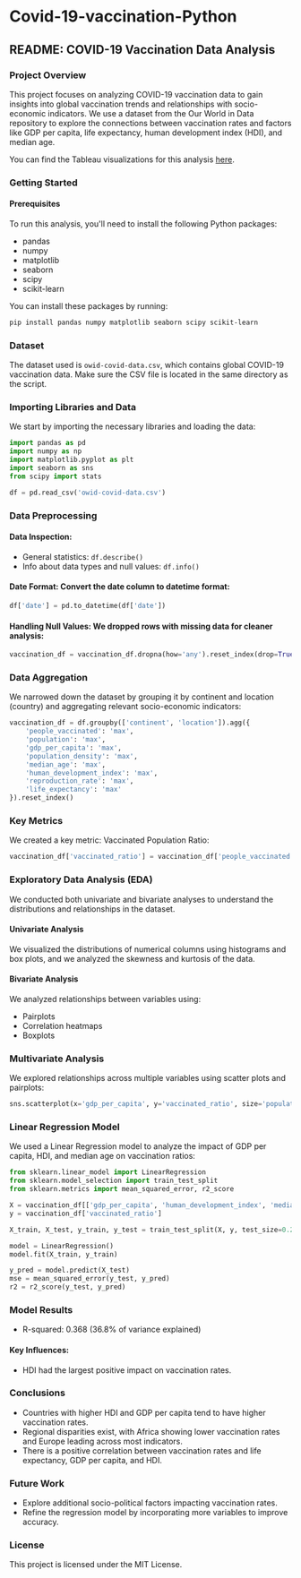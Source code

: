 
# Covid-19-vaccination-Python

## README: COVID-19 Vaccination Data Analysis

### Project Overview

This project focuses on analyzing COVID-19 vaccination data to gain insights into global vaccination trends and relationships with socio-economic indicators. We use a dataset from the Our World in Data repository to explore the connections between vaccination rates and factors like GDP per capita, life expectancy, human development index (HDI), and median age.

You can find the Tableau visualizations for this analysis [here](https://public.tableau.com/app/profile/andor.varsanyi5689/viz/COVID-19_17283452139880/Dashboard).

### Getting Started

#### Prerequisites

To run this analysis, you'll need to install the following Python packages:

- pandas
- numpy
- matplotlib
- seaborn
- scipy
- scikit-learn

You can install these packages by running:

```bash
pip install pandas numpy matplotlib seaborn scipy scikit-learn
```

### Dataset

The dataset used is `owid-covid-data.csv`, which contains global COVID-19 vaccination data. Make sure the CSV file is located in the same directory as the script.

### Importing Libraries and Data

We start by importing the necessary libraries and loading the data:

```python
import pandas as pd
import numpy as np
import matplotlib.pyplot as plt
import seaborn as sns
from scipy import stats

df = pd.read_csv('owid-covid-data.csv')
```

### Data Preprocessing

#### Data Inspection:

- General statistics: `df.describe()`
- Info about data types and null values: `df.info()`

#### Date Format: Convert the date column to datetime format:

```python
df['date'] = pd.to_datetime(df['date'])
```

#### Handling Null Values: We dropped rows with missing data for cleaner analysis:

```python
vaccination_df = vaccination_df.dropna(how='any').reset_index(drop=True)
```

### Data Aggregation

We narrowed down the dataset by grouping it by continent and location (country) and aggregating relevant socio-economic indicators:

```python
vaccination_df = df.groupby(['continent', 'location']).agg({
    'people_vaccinated': 'max',
    'population': 'max',
    'gdp_per_capita': 'max',
    'population_density': 'max',
    'median_age': 'max',
    'human_development_index': 'max',
    'reproduction_rate': 'max',
    'life_expectancy': 'max'
}).reset_index()
```

### Key Metrics

We created a key metric: Vaccinated Population Ratio:

```python
vaccination_df['vaccinated_ratio'] = vaccination_df['people_vaccinated'] / vaccination_df['population']
```

### Exploratory Data Analysis (EDA)

We conducted both univariate and bivariate analyses to understand the distributions and relationships in the dataset.

#### Univariate Analysis

We visualized the distributions of numerical columns using histograms and box plots, and we analyzed the skewness and kurtosis of the data.

#### Bivariate Analysis

We analyzed relationships between variables using:

- Pairplots
- Correlation heatmaps
- Boxplots

### Multivariate Analysis

We explored relationships across multiple variables using scatter plots and pairplots:

```python
sns.scatterplot(x='gdp_per_capita', y='vaccinated_ratio', size='population', hue='continent', data=vaccination_df)
```

### Linear Regression Model

We used a Linear Regression model to analyze the impact of GDP per capita, HDI, and median age on vaccination ratios:

```python
from sklearn.linear_model import LinearRegression
from sklearn.model_selection import train_test_split
from sklearn.metrics import mean_squared_error, r2_score

X = vaccination_df[['gdp_per_capita', 'human_development_index', 'median_age']]
y = vaccination_df['vaccinated_ratio']

X_train, X_test, y_train, y_test = train_test_split(X, y, test_size=0.2, random_state=42)

model = LinearRegression()
model.fit(X_train, y_train)

y_pred = model.predict(X_test)
mse = mean_squared_error(y_test, y_pred)
r2 = r2_score(y_test, y_pred)
```

### Model Results

- R-squared: 0.368 (36.8% of variance explained)

#### Key Influences:

- HDI had the largest positive impact on vaccination rates.

### Conclusions

- Countries with higher HDI and GDP per capita tend to have higher vaccination rates.
- Regional disparities exist, with Africa showing lower vaccination rates and Europe leading across most indicators.
- There is a positive correlation between vaccination rates and life expectancy, GDP per capita, and HDI.

### Future Work

- Explore additional socio-political factors impacting vaccination rates.
- Refine the regression model by incorporating more variables to improve accuracy.

### License

This project is licensed under the MIT License.
